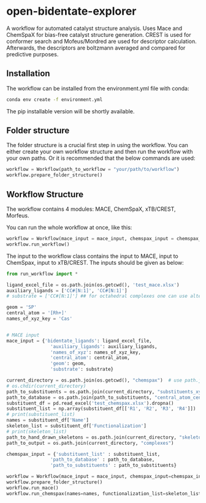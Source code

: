 # open-bidentate-explorer

A workflow for automated catalyst structure analysis. Uses Mace and ChemSpaX for
bias-free catalyst structure generation. CREST is used for conformer search and Mofeus/Mordred
are used for descriptor calculation. Afterwards, the descriptors are boltzmann averaged and compared for
predictive purposes.

## Installation

The workflow can be installed from the environment.yml file with conda:

```bash
conda env create -f environment.yml
```

The pip installable version will be shortly available.

## Folder structure

The folder structure is a crucial first step in using the workflow. You can either create your own workflow structure and then run the workflow with your own paths. Or it is recommended that the below commands are used:

```python
workflow = Workflow(path_to_workflow = "your/path/to/workflow")
workflow.prepare_folder_structure()
```

## Workflow Structure

The workflow contains 4 modules: MACE, ChemSpaX, xTB/CREST, Morfeus.

You can run the whole workflow at once, like this:

```python
workflow = Workflow(mace_input = mace_input, chemspax_input = chemspax_input, crest_input = crest_input, path_to_workflow = "your/path/to/workflow")
workflow.run_workflow()
```

The input to the workflow class contains the input to MACE, input to ChemSpax, input to xTB/CREST. The inputs should be given as below:

```python
from run_workflow import *

ligand_excel_file = os.path.join(os.getcwd(), 'test_mace.xlsx')
auxiliary_ligands = ['CC#[N:1]', 'CC#[N:1]']
# substrate = ['CC#[N:1]'] ## for octahedral complexes one can use alternative ligand names.

geom = 'SP'
central_atom = '[Rh+]'
names_of_xyz_key = 'Cas'


# MACE input 
mace_input = {'bidentate_ligands': ligand_excel_file, 
                'auxiliary_ligands': auxiliary_ligands, 
                'names_of_xyz': names_of_xyz_key, 
                'central_atom': central_atom, 
                'geom': geom, 
                'substrate': substrate}

current_directory = os.path.join(os.getcwd(), "chemspax")  # use path.join()
# os.chdir(current_directory)
path_to_substituents = os.path.join(current_directory, "substituents_xyz") 
path_to_database = os.path.join(path_to_substituents, "central_atom_centroid_database.csv")
substituent_df = pd.read_excel('test_chemspax.xlsx').dropna()
substituent_list = np.array(substituent_df[['R1', 'R2', 'R3', 'R4']])
# print(substituent_list)
names = substituent_df['Name']
skeleton_list = substituent_df['Functionalization']
# print(skeleton_list)
path_to_hand_drawn_skeletons = os.path.join(current_directory, "skeletons")
path_to_output = os.path.join(current_directory, "complexes")

chemspax_input = {'substituent_list' : substituent_list, 
                'path_to_database' : path_to_database, 
                'path_to_substituents' : path_to_substituents}

workflow = Workflow(mace_input = mace_input, chemspax_input=chemspax_input, path_to_workflow = os.getcwd() + '/wf_test5', geom='BD')
workflow.prepare_folder_structure()
workflow.run_mace()
workflow.run_chemspax(names=names, functionalization_list=skeleton_list)

```
